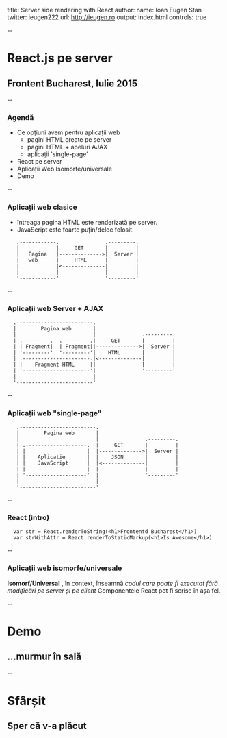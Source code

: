 title: Server side rendering with React
author:
  name: Ioan Eugen Stan
  twitter: ieugen222
  url: http://ieugen.ro
output: index.html
controls: true

--

# React.js pe server
## Frontent Bucharest, Iulie 2015

--

### Agendă

* Ce opțiuni avem pentru aplicații web
  * pagini HTML create pe server
  * pagini HTML + apeluri AJAX
  * aplicații 'single-page'
* React pe server
* Aplicații Web Isomorfe/universale
* Demo

--

### Aplicații web clasice

* întreaga pagina HTML este renderizată pe server.
* JavaScript este foarte puțin/deloc folosit.

```
   .------------.               .---------.
   |            |     GET       |         |
   |   Pagina   |-------------->|  Server |
   |   web      |     HTML      |         |
   |            |<--------------|         |
   |            |               |         |
   '------------'               '---------'

```
--

### Aplicații web Server + AJAX

```
  .-------------------------.
  |        Pagina web       |
  |                         |               .---------.
  | .---------.  .---------.|     GET       |         |
  | | Fragment|  | Fragment||-------------->|  Server |
  | '---------'  '---------'|    HTML       |         |
  | .----------------------.|<--------------|         |
  | |    Fragment HTML     ||               |         |
  | '----------------------'|               '---------'
  |                         |
  '-------------------------'
```

--

### Aplicații web "single-page"

```
   .-------------------------.
   |        Pagina web       |
   |                         |               .---------.
   | .--------------------.  |     GET       |         |
   | |                    |  |-------------->|  Server |
   | |    Aplicatie       |  |    JSON       |         |
   | |    JavaScript      |  |<--------------|         |
   | |                    |  |               |         |
   | '--------------------'  |               '---------'
   |                         |
   '-------------------------'
```

--

### React (intro)

```
  var str = React.renderToString(<h1>Frontentd Bucharest</h1>)
  var strWithAttr = React.renderToStaticMarkup(<h1>Is Awesome</h1>)

```
--

### Aplicații web isomorfe/universale

**Isomorf/Universal** , în context,  înseamnă *codul care poate fi executat fără modificări pe server și pe client*
Componentele React pot fi scrise în așa fel.

--

# Demo
## ...murmur în sală

--

# Sfârșit
## Sper că v-a plăcut


